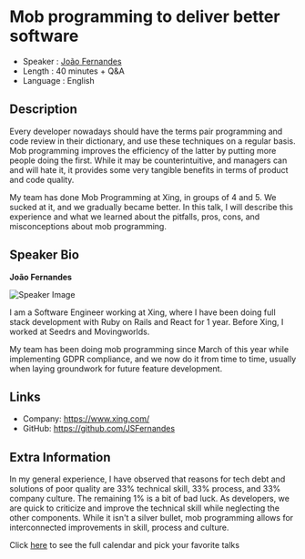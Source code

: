 Mob programming to deliver better software
=========================

* Speaker   : [João Fernandes](https://pixels.camp./JSFernandes)
* Length    : 40 minutes + Q&A
* Language  : English

Description
-----------

Every developer nowadays should have the terms pair programming and code review in their dictionary, and use these techniques on a regular basis. Mob programming improves the efficiency of the latter by putting more people doing the first. While it may be counterintuitive, and managers can and will hate it, it provides some very tangible benefits in terms of product and code quality.

My team has done Mob Programming at Xing, in groups of 4 and 5. We sucked at it, and we gradually became better. In this talk, I will describe this experience and what we learned about the pitfalls, pros, cons, and misconceptions about mob programming.

Speaker Bio
-----------

**João Fernandes**

![Speaker Image](https://raw.githubusercontent.com/PixelsCamp/talks/master/img/joao_fernandes.jpg)

I am a Software Engineer working at Xing, where I have been doing full stack development with Ruby on Rails and React for 1 year. Before Xing, I worked at Seedrs and Movingworlds.

My team has been doing mob programming since March of this year while implementing GDPR compliance, and we now do it from time to time, usually when laying groundwork for future feature development.

Links
-----

* Company: https://www.xing.com/
* GitHub: https://github.com/JSFernandes

Extra Information
-----------------

In my general experience, I have observed that reasons for tech debt and solutions of poor quality are 33% technical skill, 33% process, and 33% company culture. The remaining 1% is a bit of bad luck. As developers, we are quick to criticize and improve the technical skill while neglecting the other components. While it isn't a silver bullet, mob programming allows for interconnected improvements in skill, process and culture.

Click [here][1] to see the full calendar and pick your favorite talks

[1]: https://pixels.camp/schedule/
